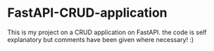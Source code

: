 # FastAPI-CRUD-application

This is my project on a CRUD application on FastAPI. 
the code is self explanatory but comments have been given where necessary! :) 
